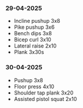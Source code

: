 ### 29-04-2025
- Incline pushup 3x8
- Pike pushup 3x6
- Bench dips 3x8
- Bicep curl 3x10
- Lateral raise 2x10
- Plank 3x30s
### 30-04-2025
- Pushup 3x8
- Floor press 4x10
- Shoulder tap plank 3x20
- Assisted pistol squat 2x10